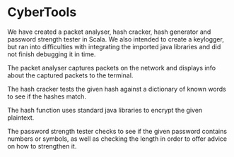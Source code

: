 # CyberTools
 We have created a packet analyser, hash cracker, hash generator and password strength tester in Scala. We also intended
to create a keylogger, but ran into difficulties with integrating the imported java libraries and did not finish 
debugging it in time. 

The packet analyser captures packets on the network and displays info about the captured packets to the terminal.

The hash cracker tests the given hash against a dictionary of known words to see if the hashes match.

The hash function uses standard java libraries to encrypt the given plaintext.

The password strength tester checks to see if the given password contains numbers or symbols, as well as checking the 
length in order to offer advice on how to strengthen it.

